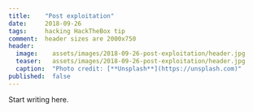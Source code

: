 ```yaml
---
title:    "Post exploitation"
date:     2018-09-26
tags:     hacking HackTheBox tip
comment:  header sizes are 2000x750
header:
  image:    assets/images/2018-09-26-post-exploitation/header.jpg
  teaser:   assets/images/2018-09-26-post-exploitation/header.jpg
  caption:  "Photo credit: [**Unsplash**](https://unsplash.com)"
published:  false
---
```


Start writing here.
